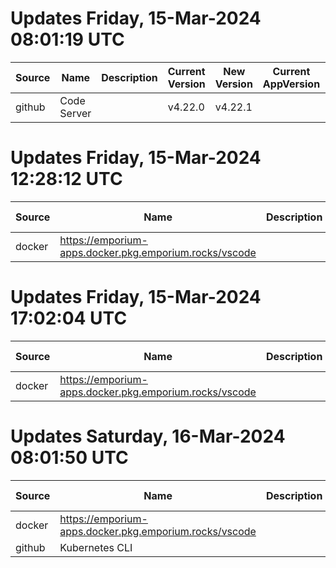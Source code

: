 # Updates Friday, 15-Mar-2024 08:01:19 UTC
| Source | Name        | Description | Current Version | New Version | Current AppVersion | New AppVersion | Reference                                   |
| ------ | ----------- | ----------- | --------------- | ----------- | ------------------ | -------------- | ------------------------------------------- |
| github | Code Server |             | v4.22.0         | v4.22.1     |                    |                | https://github.com/cdr/code-server/releases |

# Updates Friday, 15-Mar-2024 12:28:12 UTC
| Source | Name                                                   | Description | Current Version | New Version | Current AppVersion | New AppVersion | Reference                                              |
| ------ | ------------------------------------------------------ | ----------- | --------------- | ----------- | ------------------ | -------------- | ------------------------------------------------------ |
| docker | https://emporium-apps.docker.pkg.emporium.rocks/vscode |             | 4.21.1          | 4.22.1      |                    |                | https://emporium-apps.docker.pkg.emporium.rocks/vscode |

# Updates Friday, 15-Mar-2024 17:02:04 UTC
| Source | Name                                                   | Description | Current Version | New Version | Current AppVersion | New AppVersion | Reference                                              |
| ------ | ------------------------------------------------------ | ----------- | --------------- | ----------- | ------------------ | -------------- | ------------------------------------------------------ |
| docker | https://emporium-apps.docker.pkg.emporium.rocks/vscode |             | 4.21.1          | 4.22.1      |                    |                | https://emporium-apps.docker.pkg.emporium.rocks/vscode |

# Updates Saturday, 16-Mar-2024 08:01:50 UTC
| Source | Name                                                   | Description | Current Version | New Version | Current AppVersion | New AppVersion | Reference                                              |
| ------ | ------------------------------------------------------ | ----------- | --------------- | ----------- | ------------------ | -------------- | ------------------------------------------------------ |
| docker | https://emporium-apps.docker.pkg.emporium.rocks/vscode |             | 4.21.1          | 4.22.1      |                    |                | https://emporium-apps.docker.pkg.emporium.rocks/vscode |
| github | Kubernetes CLI                                         |             | v1.29.2         | v1.29.3     |                    |                | https://github.com/kubernetes/kubernetes/releases      |

